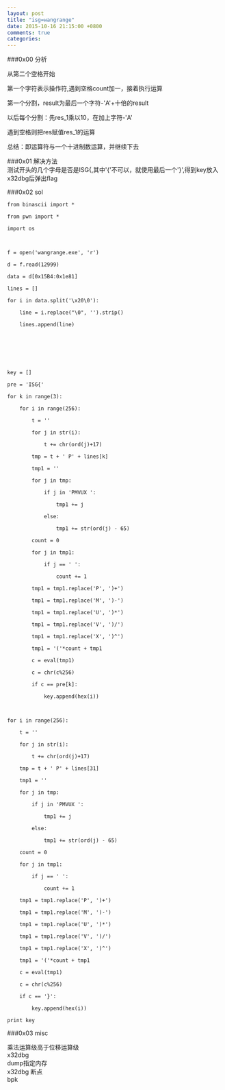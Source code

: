 ```yaml
---  
layout: post  
title: "isg=wangrange"  
date: 2015-10-16 21:15:00 +0800  
comments: true  
categories:   
---  
```

###0x00 分析  
  
从第二个空格开始    
  
第一个字符表示操作符,遇到空格count加一，接着执行运算    
  
  
第一个分割，result为最后一个字符-'A'+十倍的result    
  
以后每个分割：先res_1乘以10，在加上字符-'A'    
  
遇到空格则把res赋值res_1的运算    
  
  
总结：即运算符与一个十进制数运算，并继续下去  
  
###0x01 解决方法  
测试开头的几个字母是否是ISG{,其中'{'不可以，就使用最后一个'}',得到key放入x32dbg后弹出flag  
  
###0x02 sol  
  
	from binascii import *  
	from pwn import *  
	import os  
	  
	f = open('wangrange.exe', 'r')  
	d = f.read(12999)  
	data = d[0x15B4:0x1e81]  
	lines = []  
	for i in data.split('\x20\0'):  
		line = i.replace("\0", '').strip()  
		lines.append(line)  
	  
	  
	  
	key = []  
	pre = 'ISG{'  
	for k in range(3):  
		for i in range(256):  
			t = ''  
			for j in str(i):  
				t += chr(ord(j)+17)  
			tmp = t + ' P' + lines[k]  
			tmp1 = ''  
			for j in tmp:  
				if j in 'PMVUX ':  
					tmp1 += j  
				else:  
					tmp1 += str(ord(j) - 65)  
			count = 0  
			for j in tmp1:  
				if j == ' ':  
					count += 1  
			tmp1 = tmp1.replace('P', ')+')  
			tmp1 = tmp1.replace('M', ')-')  
			tmp1 = tmp1.replace('U', ')*')  
			tmp1 = tmp1.replace('V', ')/')  
			tmp1 = tmp1.replace('X', ')^')  
			tmp1 = '('*count + tmp1  
			c = eval(tmp1)  
			c = chr(c%256)  
			if c == pre[k]:  
				key.append(hex(i))  
	  
	for i in range(256):  
		t = ''  
		for j in str(i):  
			t += chr(ord(j)+17)  
		tmp = t + ' P' + lines[31]  
		tmp1 = ''  
		for j in tmp:  
			if j in 'PMVUX ':  
				tmp1 += j  
			else:  
				tmp1 += str(ord(j) - 65)  
		count = 0  
		for j in tmp1:  
			if j == ' ':  
				count += 1  
		tmp1 = tmp1.replace('P', ')+')  
		tmp1 = tmp1.replace('M', ')-')  
		tmp1 = tmp1.replace('U', ')*')  
		tmp1 = tmp1.replace('V', ')/')  
		tmp1 = tmp1.replace('X', ')^')  
		tmp1 = '('*count + tmp1  
		c = eval(tmp1)  
		c = chr(c%256)  
		if c == '}':  
			key.append(hex(i))  
	print key  
  
###0x03 misc  
  
乘法运算级高于位移运算级  
x32dbg  
dump指定内存  
x32dbg	断点  
bpk   
